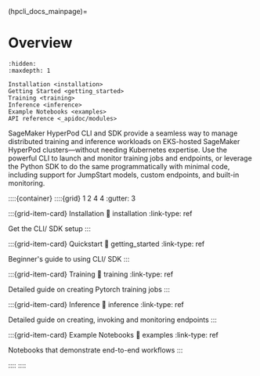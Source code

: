 (hpcli_docs_mainpage)=

# Overview

```{toctree}
:hidden:
:maxdepth: 1

Installation <installation>
Getting Started <getting_started>
Training <training>
Inference <inference>
Example Notebooks <examples>
API reference <_apidoc/modules>
```

SageMaker HyperPod CLI and SDK provide a seamless way to manage distributed training and inference workloads on EKS-hosted SageMaker HyperPod clusters—without needing Kubernetes expertise. Use the powerful CLI to launch and monitor training jobs and endpoints, or leverage the Python SDK to do the same programmatically with minimal code, including support for JumpStart models, custom endpoints, and built-in monitoring.

::::{container}
::::{grid} 1 2 4 4
:gutter: 3

:::{grid-item-card} Installation
:link: installation
:link-type: ref

Get the CLI/ SDK setup
:::

:::{grid-item-card} Quickstart
:link: getting_started
:link-type: ref

Beginner's guide to using CLI/ SDK
:::

:::{grid-item-card} Training
:link: training
:link-type: ref

Detailed guide on creating Pytorch training jobs
:::

:::{grid-item-card} Inference
:link: inference
:link-type: ref

Detailed guide on creating, invoking and monitoring endpoints
:::

:::{grid-item-card} Example Notebooks
:link: examples
:link-type: ref

Notebooks that demonstrate end-to-end workflows
:::

::::
::::

